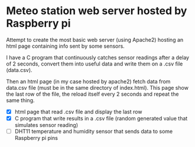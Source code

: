 # Meteo station web server hosted by Raspberry pi

Attempt to create the most basic web server (using Apache2) hosting an html page containing info sent by some sensors.

I have a C program that continuously catches sensor readings after a delay of 2 seconds, convert them into useful data and write them on a .csv file (data.csv).

Then an html page (in my case hosted by apache2) fetch data from data.csv file (must be in the same directory of index.html). This page show the last row of the file, the reload itself every 2 seconds and repeat the same thing.

- [x] html page that read .csv file and display the last row
- [x] C program that write results in a .csv file (random generated value that simulates sensor reading)
- [ ] DHT11 temperature and humidity sensor that sends data to some Raspberry pi pins
